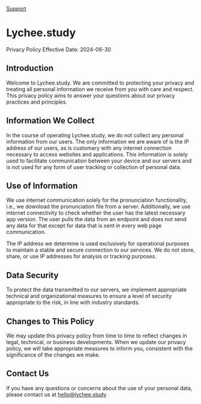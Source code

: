 [Support](README.md) 

# Lychee.study
Privacy Policy
Effective Date: 2024-06-30

## Introduction
Welcome to Lychee.study. We are committed to protecting your privacy and treating all personal information we receive from you with care and respect. This privacy policy aims to answer your questions about our privacy practices and principles.

## Information We Collect
In the course of operating Lychee.study, we do not collect any personal information from our users. The only information we are aware of is the IP address of our users, as is customary with any internet connection necessary to access websites and applications. This information is solely used to facilitate communication between your device and our servers and is not used for any form of user tracking or collection of personal data.

## Use of Information
We use internet communication solely for the pronunciation functionality, i.e., we download the pronunciation file from a server. Additionally, we use internet connectivity to check whether the user has the latest necessary app version. The user pulls the data from an endpoint and does not send any data for that except for data that is sent in every web page communication.

The IP address we determine is used exclusively for operational purposes to maintain a stable and secure connection to our services. We do not store, share, or use IP addresses for analysis or tracking purposes.

## Data Security
To protect the data transmitted to our servers, we implement appropriate technical and organizational measures to ensure a level of security appropriate to the risk, in line with industry standards.

## Changes to This Policy
We may update this privacy policy from time to time to reflect changes in legal, technical, or business developments. When we update our privacy policy, we will take appropriate measures to inform you, consistent with the significance of the changes we make.

## Contact Us
If you have any questions or concerns about the use of your personal data, please contact us at hello@lychee.study
